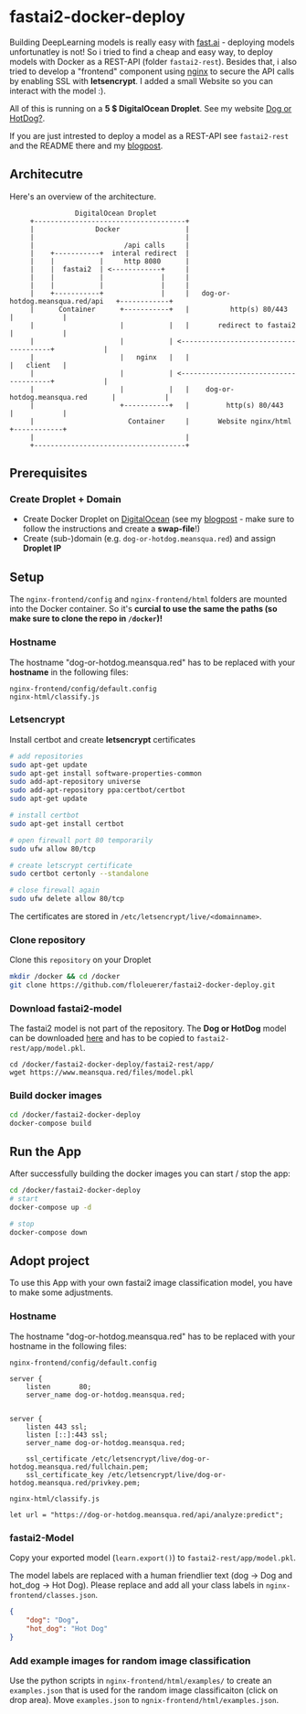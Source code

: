 # fastai2-docker-deploy

Building DeepLearning models is really easy with [fast.ai](https://www.fast.ai) - deploying models unfortunatley is not! So i tried to find a cheap and easy way, to deploy models with Docker as a REST-API (folder `fastai2-rest`). Besides that, i also tried to develop a "frontend" component using [nginx](https://www.nginx.com) to secure the API calls by enabling SSL with **letsencrypt**. I added a small Website so you can interact with the model :). 

All of this is running on a **5 $ DigitalOcean Droplet**. See my website [Dog or HotDog?](https://dog-or-hotdog.meansqua.red/).

If you are just intrested to deploy a model as a REST-API see `fastai2-rest` and the README there and my [blogpost](https://floleuerer.github.io/2020/04/26/deploy-digitalocean.html). 

## Architecutre

Here's an overview of the architecture.

```
                DigitalOcean Droplet
     +-------------------------------------+
     |               Docker                |
     |                                     |
     |                      /api calls     |
     |    +-----------+  interal redirect  |
     |    |           |     http 8080      |
     |    |  fastai2  | <------------+     |
     |    |           |              |     |
     |    |           |              |     |
     |    +-----------+              |     |   dog-or-hotdog.meansqua.red/api   +------------+
     |      Container      +-----------+   |          http(s) 80/443            |            |
     |                     |           |   |       redirect to fastai2          |            |
     |                     |           | <--------------------------------------+            |
     |                     |   nginx   |   |                                    |   client   |
     |                     |           | <--------------------------------------+            |
     |                     |           |   |    dog-or-hotdog.meansqua.red      |            |
     |                     +-----------+   |         http(s) 80/443             |            |
     |                       Container     |       Website nginx/html           +------------+
     |                                     |
     +-------------------------------------+
```

## Prerequisites

### Create Droplet + Domain
- Create Docker Droplet on [DigitalOcean](https://www.digitaloceam.com) (see my [blogpost](https://floleuerer.github.io/2020/04/26/deploy-digitalocean.html) - make sure to follow the instructions and create a **swap-file**!)
- Create (sub-)domain (e.g. `dog-or-hotdog.meansqua.red`) and assign **Droplet IP**

## Setup 

The `nginx-frontend/config` and `nginx-frontend/html` folders are mounted into the Docker container. So it's **curcial to use the same the paths (so make sure to clone the repo in `/docker`)!** 

### Hostname
The hostname "dog-or-hotdog.meansqua.red" has to be replaced with your **hostname** in the following files:
```
nginx-frontend/config/default.config
nginx-html/classify.js
```

### Letsencrypt

Install certbot and create **letsencrypt** certificates
```bash
# add repositories
sudo apt-get update
sudo apt-get install software-properties-common
sudo add-apt-repository universe
sudo add-apt-repository ppa:certbot/certbot
sudo apt-get update

# install certbot
sudo apt-get install certbot

# open firewall port 80 temporarily
sudo ufw allow 80/tcp

# create letscrypt certificate
sudo certbot certonly --standalone

# close firewall again
sudo ufw delete allow 80/tcp
```
The certificates are stored in `/etc/letsencrypt/live/<domainname>`.

### Clone repository

Clone this `repository` on your Droplet
```bash
mkdir /docker && cd /docker
git clone https://github.com/floleuerer/fastai2-docker-deploy.git
```

### Download fastai2-model

The fastai2 model is not part of the repository. The **Dog or HotDog** model can be downloaded [here](https://www.meansqua.red/files/model.pkl) and has to be copied to `fastai2-rest/app/model.pkl`.
```
cd /docker/fastai2-docker-deploy/fastai2-rest/app/
wget https://www.meansqua.red/files/model.pkl
```

### Build docker images

```bash
cd /docker/fastai2-docker-deploy
docker-compose build
```

## Run the App

After successfully building the docker images you can start / stop the app:
```bash
cd /docker/fastai2-docker-deploy
# start
docker-compose up -d

# stop
docker-compose down
```


## Adopt project 

To use this App with your own fastai2 image classification model, you have to make some adjustments.

### Hostname
The hostname "dog-or-hotdog.meansqua.red" has to be replaced with your hostname in the following files:

`nginx-frontend/config/default.config`
```
server {
    listen       80;
    server_name dog-or-hotdog.meansqua.red;


server {
    listen 443 ssl;
    listen [::]:443 ssl;
    server_name dog-or-hotdog.meansqua.red;

    ssl_certificate /etc/letsencrypt/live/dog-or-hotdog.meansqua.red/fullchain.pem;
    ssl_certificate_key /etc/letsencrypt/live/dog-or-hotdog.meansqua.red/privkey.pem;
```

`nginx-html/classify.js`
```
let url = "https://dog-or-hotdog.meansqua.red/api/analyze:predict";
```

### fastai2-Model

Copy your exported model (`learn.export()`) to `fastai2-rest/app/model.pkl`.

The model labels are replaced with a human friendlier text (dog -> Dog and hot_dog -> Hot Dog). Please replace and add all your class labels in `nginx-frontend/classes.json`.

```json
{
    "dog": "Dog", 
    "hot_dog": "Hot Dog"
}
```

### Add example images for random image classification
Use the python scripts in `nginx-frontend/html/examples/` to create an `examples.json` that is used for the random image classificaiton (click on drop area). 
Move `examples.json` to `ngnix-frontend/html/examples.json`.


